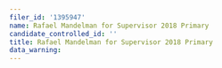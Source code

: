 ```yaml
---
filer_id: '1395947'
name: Rafael Mandelman for Supervisor 2018 Primary
candidate_controlled_id: ''
title: Rafael Mandelman for Supervisor 2018 Primary
data_warning: 
---
```

